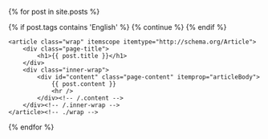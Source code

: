 {% for post in site.posts %}

{% if post.tags contains 'English' %}
  {% continue %}
{% endif %}

	<article class="wrap" itemscope itemtype="http://schema.org/Article">
		<div class="page-title">
			<h1>{{ post.title }}</h1>
		</div>
		<div class="inner-wrap">
			<div id="content" class="page-content" itemprop="articleBody">
				{{ post.content }}
				<hr />
			</div><!-- /.content -->
		</div><!-- /.inner-wrap -->
	</article><!-- ./wrap -->
{% endfor %}


